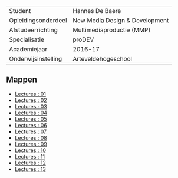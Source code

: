 |                     |                                |
|-------------------- | ------------------------------ |
| Student             | Hannes De Baere                |
| Opleidingsonderdeel | New Media Design & Development |
| Afstudeerrichting   | Multimediaproductie (MMP)      |
| Specialisatie       | proDEV                         |
| Academiejaar        | 2016-17                        |
| Onderwijsinstelling | Arteveldehogeschool            |



Mappen
------

- [Lectures : 01](/lectures/01/)
- [Lectures : 02](/lectures/02/)
- [Lectures : 03](/lectures/03/)
- [Lectures : 04](/lectures/04/)
- [Lectures : 05](/lectures/05/)
- [Lectures : 06](/lectures/06/)
- [Lectures : 07](/lectures/07/)
- [Lectures : 08](/lectures/08/)
- [Lectures : 09](/lectures/09/)
- [Lectures : 10](/lectures/10/)
- [Lectures : 11](/lectures/11/)
- [Lectures : 12](/lectures/12/)
- [Lectures : 13](/lectures/13/)